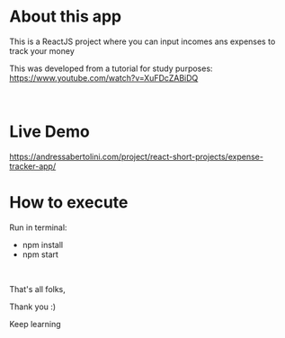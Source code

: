 # About this app

This is a ReactJS project where you can input incomes ans expenses to track your money

This was developed from a tutorial for study purposes: https://www.youtube.com/watch?v=XuFDcZABiDQ

<br />

# Live Demo
https://andressabertolini.com/project/react-short-projects/expense-tracker-app/


# How to execute

Run in terminal:
- npm install
- npm start

<br />

That's all folks,

Thank you :)

Keep learning